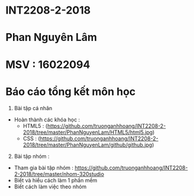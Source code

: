 # INT2208-2-2018
# Phan Nguyên Lâm
# MSV : 16022094
# Báo cáo tổng kết môn học 
1. Bài tập cá nhân
- Hoàn thành các khóa học :
  + HTML5 : (https://github.com/truonganhhoang/INT2208-2-2018/tree/master/PhanNguyenLam/HTML5/html5.jpg)
  + CSS : (https://github.com/truonganhhoang/INT2208-2-2018/tree/master/PhanNguyenLam/github/github.jpg)
2. Bài tập nhóm :
- Tham gia bài tập nhóm : https://github.com/truonganhhoang/INT2208-2-2018/tree/master/nhom-320studio
- Biết và hiểu cách làm 1 phần mềm
- Biết cách làm việc theo nhóm 

